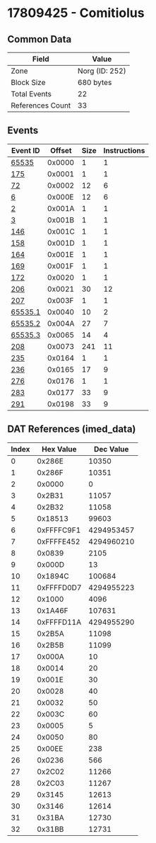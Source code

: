 # 17809425 - Comitiolus

## Common Data

| Field            | Value          |
|------------------|----------------|
| Zone             | Norg (ID: 252) |
| Block Size       | 680 bytes      |
| Total Events     | 22             |
| References Count | 33             |

## Events

| Event ID                | Offset   |   Size |   Instructions |
|-------------------------|----------|--------|----------------|
| [65535](./65535.md)     | 0x0000   |      1 |              1 |
| [175](./175.md)         | 0x0001   |      1 |              1 |
| [72](./72.md)           | 0x0002   |     12 |              6 |
| [6](./6.md)             | 0x000E   |     12 |              6 |
| [2](./2.md)             | 0x001A   |      1 |              1 |
| [3](./3.md)             | 0x001B   |      1 |              1 |
| [146](./146.md)         | 0x001C   |      1 |              1 |
| [158](./158.md)         | 0x001D   |      1 |              1 |
| [164](./164.md)         | 0x001E   |      1 |              1 |
| [169](./169.md)         | 0x001F   |      1 |              1 |
| [172](./172.md)         | 0x0020   |      1 |              1 |
| [206](./206.md)         | 0x0021   |     30 |             12 |
| [207](./207.md)         | 0x003F   |      1 |              1 |
| [65535.1](./65535.1.md) | 0x0040   |     10 |              2 |
| [65535.2](./65535.2.md) | 0x004A   |     27 |              7 |
| [65535.3](./65535.3.md) | 0x0065   |     14 |              4 |
| [208](./208.md)         | 0x0073   |    241 |             11 |
| [235](./235.md)         | 0x0164   |      1 |              1 |
| [236](./236.md)         | 0x0165   |     17 |              9 |
| [276](./276.md)         | 0x0176   |      1 |              1 |
| [283](./283.md)         | 0x0177   |     33 |              9 |
| [291](./291.md)         | 0x0198   |     33 |              9 |

## DAT References (imed_data)

|   Index | Hex Value   |   Dec Value |
|---------|-------------|-------------|
|       0 | 0x286E      |       10350 |
|       1 | 0x286F      |       10351 |
|       2 | 0x0000      |           0 |
|       3 | 0x2B31      |       11057 |
|       4 | 0x2B32      |       11058 |
|       5 | 0x18513     |       99603 |
|       6 | 0xFFFFC9F1  |  4294953457 |
|       7 | 0xFFFFE452  |  4294960210 |
|       8 | 0x0839      |        2105 |
|       9 | 0x000D      |          13 |
|      10 | 0x1894C     |      100684 |
|      11 | 0xFFFFD0D7  |  4294955223 |
|      12 | 0x1000      |        4096 |
|      13 | 0x1A46F     |      107631 |
|      14 | 0xFFFFD11A  |  4294955290 |
|      15 | 0x2B5A      |       11098 |
|      16 | 0x2B5B      |       11099 |
|      17 | 0x000A      |          10 |
|      18 | 0x0014      |          20 |
|      19 | 0x001E      |          30 |
|      20 | 0x0028      |          40 |
|      21 | 0x0032      |          50 |
|      22 | 0x003C      |          60 |
|      23 | 0x0005      |           5 |
|      24 | 0x0050      |          80 |
|      25 | 0x00EE      |         238 |
|      26 | 0x0236      |         566 |
|      27 | 0x2C02      |       11266 |
|      28 | 0x2C03      |       11267 |
|      29 | 0x3145      |       12613 |
|      30 | 0x3146      |       12614 |
|      31 | 0x31BA      |       12730 |
|      32 | 0x31BB      |       12731 |
